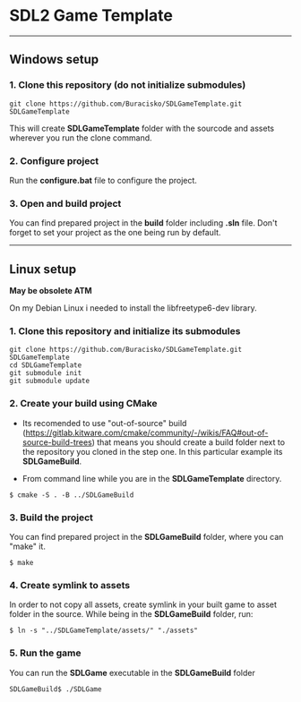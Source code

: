 # SDL2 Game Template
---
## Windows setup
### 1. Clone this repository (do not initialize submodules)
~~~
git clone https://github.com/Buracisko/SDLGameTemplate.git SDLGameTemplate
~~~
This will create **SDLGameTemplate** folder with the sourcode and assets wherever you run the clone command.

### 2. Configure project
Run the **configure.bat** file to configure the project.

### 3. Open and build project
You can find prepared project in the **build** folder including **.sln** file.
Don't forget to set your project as the one being run by default.

---
## Linux setup
**May be obsolete ATM**

On my Debian Linux i needed to install the libfreetype6-dev library.

### 1. Clone this repository and initialize its submodules
~~~
git clone https://github.com/Buracisko/SDLGameTemplate.git SDLGameTemplate
cd SDLGameTemplate
git submodule init
git submodule update
~~~
### 2. Create your build using CMake
- Its recomended to use "out-of-source" build (https://gitlab.kitware.com/cmake/community/-/wikis/FAQ#out-of-source-build-trees) that means you should create a build folder next to the repository you cloned in the step one.
In this particular example its **SDLGameBuild**.

- From command line while you are in the **SDLGameTemplate** directory.
~~~
$ cmake -S . -B ../SDLGameBuild
~~~

### 3. Build the project
You can find prepared project in the **SDLGameBuild** folder, where you can "make" it.
~~~
$ make
~~~

### 4. Create symlink to assets
In order to not copy all assets, create symlink in your built game to asset folder in the source.
While being in the **SDLGameBuild** folder, run:
~~~
$ ln -s "../SDLGameTemplate/assets/" "./assets"
~~~

### 5. Run the game
You can run the **SDLGame** executable in the **SDLGameBuild** folder
~~~
SDLGameBuild$ ./SDLGame
~~~
